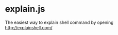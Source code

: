 explain.js
==========

The easiest way to explain shell command by opening http://explainshell.com/
